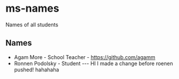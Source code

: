 # ms-names
Names of all students


## Names
- Agam More - School Teacher - https://github.com/agamm
- Ronnen Podolsky - Student
--- HI I made a change before roenen pushed! hahahaha

